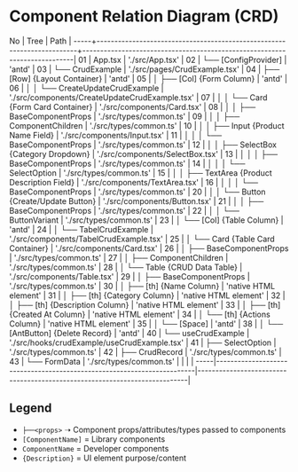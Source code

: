 # Component Relation Diagram (CRD)

No   | Tree                                                                   |     Path                                                                  |
-----+------------------------------------------------------------------------+---------------------------------------------------------------------------|
01   | App.tsx                                                                |     './src/App.tsx'                                                       |
02   | └── [ConfigProvider]                                                   |     'antd'                                                                | 
03   |     └── CrudExample                                                    |     './src/pages/CrudExample.tsx'                                         |
04   |         ├── [Row] {Layout Container}                                   |     'antd'                                                                |
05   |         │   ├── [Col] {Form Column}                                    |     'antd'                                                                |
06   |         │   │   └── CreateUpdateCrudExample                            |     './src/components/CreateUpdateCrudExample.tsx'                        |
07   |         │   │       └── Card {Form Card Container}                     |     './src/components/Card.tsx'                                           |
08   |         │   │           ├──<props> BaseComponentProps                  |     './src/types/common.ts'                                               |
09   |         │   │           ├──<props> ComponentChildren                   |     './src/types/common.ts'                                               |
10   |         │   │           ├── Input {Product Name Field}                 |     './src/components/Input.tsx'                                          |
11   |         │   │           │   └──<props> BaseComponentProps              |     './src/types/common.ts'                                               |
12   |         │   │           ├── SelectBox {Category Dropdown}              |     './src/components/SelectBox.tsx'                                      |
13   |         │   │           │   ├──<props> BaseComponentProps              |     './src/types/common.ts'                                               |
14   |         │   │           │   └──<props> SelectOption                    |     './src/types/common.ts'                                               |
15   |         │   │           ├── TextArea {Product Description Field}       |     './src/components/TextArea.tsx'                                       |
16   |         │   │           │   └──<props> BaseComponentProps              |     './src/types/common.ts'                                               |
20   |         │   │           └── Button {Create/Update Button}              |     './src/components/Button.tsx'                                         |
21   |         │   │               ├──<props> BaseComponentProps              |     './src/types/common.ts'                                               |
22   |         │   │               └──<props> ButtonVariant                   |     './src/types/common.ts'                                               |
23   |         │   └── [Col] {Table Column}                                   |     'antd'                                                                |
24   |         │       └── TabelCrudExample                                   |     './src/components/TabelCrudExample.tsx'                               |
25   |         │           └── Card {Table Card Container}                    |     './src/components/Card.tsx'                                           |
26   |         │               ├──<props> BaseComponentProps                  |     './src/types/common.ts'                                               |
27   |         │               ├──<props> ComponentChildren                   |     './src/types/common.ts'                                               |
28   |         │               └── Table {CRUD Data Table}                    |     './src/components/Table.tsx'                                          |
29   |         │                   ├──<props> BaseComponentProps              |     './src/types/common.ts'                                               |
30   |         │                   ├── [th] {Name Column}                     |     'native HTML element'                                                 |
31   |         │                   ├── [th] {Category Column}                 |     'native HTML element'                                                 |
32   |         │                   ├── [th] {Description Column}              |     'native HTML element'                                                 |
33   |         │                   ├── [th] {Created At Column}               |     'native HTML element'                                                 |
34   |         │                   └── [th] {Actions Column}                  |     'native HTML element'                                                 |
35   |         │                       └── [Space]                            |     'antd'                                                                |
38   |         │                             └── [AntButton] {Delete Record}  |     'antd'                                                                |
40   |         └── useCrudExample                                             |     './src/hooks/crudExample/useCrudExample.tsx'                          |
41   |             ├──<props> SelectOption                                    |     './src/types/common.ts'                                               |
42   |             ├──<props> CrudRecord                                      |     './src/types/common.ts'                                               |
43   |             └──<props> FormData                                        |     './src/types/common.ts'                                               |
     |                                                                        |                                                                           |
-----|------------------------------------------------------------------------|---------------------------------------------------------------------------|      

## Legend

- `├──<props>` ➝ Component props/attributes/types passed to components
- `[ComponentName]` = Library components
- `ComponentName` = Developer components
- `{Description}` = UI element purpose/content